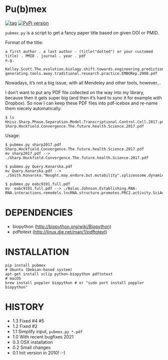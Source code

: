 # Pu(b)mex

[![tag](https://img.shields.io/github/release/mmagnus/pubmex.svg)](https://github.com/mmagnus/pubmex/releases)
 <a href="https://pypi.org/project/pubmex"><img src="https://badge.fury.io/py/pubmex.svg" alt="PyPI version"></a>
 	
`pubmex.py` is a script to get a fancy paper title based on given DOI or PMID.

Format of the title:

	a first author . a last author - (title("dotted") or your customed title) . PMID . journal . year . pdf
	e.g.
	  Kelley.Scott.The.evolution.biology.shift.towards.engineering.prediction-generating.tools.away.traditional.research.practice.EMBORep.2008.pdf


Nowadays, it’s not a big issue, with all Mendeley and other tools, however...

I don’t want to put any PDF file collected on the way into my library, because then it gets super big (and then it’s hard to sync it for example with Dropbox). So now I can keep these PDF files into pdf-icebox and re-name them niecely automatically:

```
$ ls
Hnisz.Sharp.Phase.Separation.Model.Transcriptional.Control.Cell.2017.pdf
Sharp.Hockfield.Convergence.The.future.health.Science.2017.pdf
```

Usage:

```
$ pubmex.py sharp2017.pdf
Sharp.Hockfield.Convergence.The.future.health.Science.2017.pdf
mv sharp2017.pdf --> ./Sharp.Hockfield.Convergence.The.future.health.Science.2017.pdf

$ pubmex.py Query.Konarska.pdf
mv Query.Konarska.pdf --> ./Smith.Konarska."Nought.may.endure.but.mutability".spliceosome.dynamics.regulation.splicing.MolCell.2008.pdf
    
$ pubmex.py eabc9191.full.pdf
mv  eabc9191.full.pdf --> ./Balas.Johnson.Establishing.RNA-RNA.interactions.remodels.lncRNA.structure.promotes.PRC2.activity.SciAdv.2021.pdf
```

# DEPENDENCIES

- biopython (http://biopython.org/wiki/Biopython)
- pdftotext (http://linux.die.net/man/1/pdftotext)

# INSTALLATION

    pip install pubmex
    # Ubuntu (Debian-based system)
    apt-get install xclip python-biopython pdftotext
    # macOS
    brew install poppler biopython # or "sudo port install poppler biopython"

# HISTORY

- 1.3 Fixed #4 #5
- 1.2 Fixed #2
- 1.1 Simplify input, `pubmex.py *.pdf`
- 1.0 With recent bugfixes 2021
- 0.3 OSX installation
- 0.2 Small changes
- 0.1 Init version in 2010! :-)
